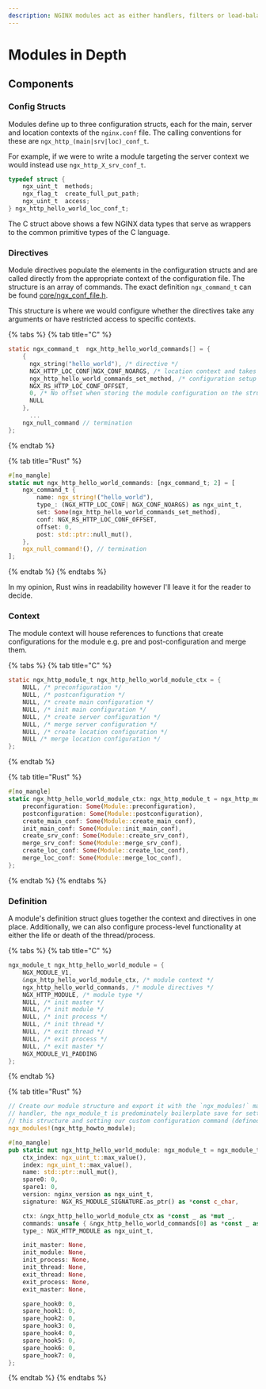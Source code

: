 ```yaml
---
description: NGINX modules act as either handlers, filters or load-balancers
---
```


# Modules in Depth

## Components

### Config Structs

Modules define up to three configuration structs, each for the main, server and location contexts of the `nginx.conf` file. The calling conventions for these are `ngx_http_(main|srv|loc)_conf_t`.&#x20;

For example, if we were to write a module targeting the server context we would instead use `ngx_http_X_srv_conf_t`.

```c
typedef struct {
    ngx_uint_t  methods;
    ngx_flag_t  create_full_put_path;
    ngx_uint_t  access;
} ngx_http_hello_world_loc_conf_t;
```

The C struct above shows a few NGINX data types that serve as wrappers to the common primitive types of the C language.

### Directives

Module directives populate the elements in the configuration structs and are called directly from the appropriate context of the configuration file. The structure is an array of commands. The exact definition `ngx_command_t` can be found [core/ngx\_conf\_file.h](https://lxr.nginx.org/source/xref/nginx/src/core/ngx\_conf\_file.c?r=8116%3A3108d4d668e4).&#x20;

This structure is where we would configure whether the directives take any arguments or have restricted access to specific contexts.&#x20;

{% tabs %}
{% tab title="C" %}
```c
static ngx_command_t  ngx_http_hello_world_commands[] = {
    { 
      ngx_string("hello_world"), /* directive */
      NGX_HTTP_LOC_CONF|NGX_CONF_NOARGS, /* location context and takes no arguments*/
      ngx_http_hello_world_commands_set_method, /* configuration setup function */
      NGX_RS_HTTP_LOC_CONF_OFFSET,
      0, /* No offset when storing the module configuration on the struct. */
      NULL
    },
      ...
    ngx_null_command // termination
};
```
{% endtab %}

{% tab title="Rust" %}
```rust
#[no_mangle]
static mut ngx_http_hello_world_commands: [ngx_command_t; 2] = [
    ngx_command_t {
        name: ngx_string!("hello_world"),
        type_: (NGX_HTTP_LOC_CONF| NGX_CONF_NOARGS) as ngx_uint_t,
        set: Some(ngx_http_hello_world_commands_set_method),
        conf: NGX_RS_HTTP_LOC_CONF_OFFSET,
        offset: 0,
        post: std::ptr::null_mut(),
    },
    ngx_null_command!(), // termination
];
```
{% endtab %}
{% endtabs %}

In my opinion, Rust wins in readability however I'll leave it for the reader to decide. &#x20;

### Context

The module context will house references to functions that create configurations for the module e.g. pre and post-configuration and merge them.&#x20;

{% tabs %}
{% tab title="C" %}
```c
static ngx_http_module_t ngx_http_hello_world_module_ctx = {
    NULL, /* preconfiguration */
    NULL, /* postconfiguration */
    NULL, /* create main configuration */
    NULL, /* init main configuration */
    NULL, /* create server configuration */
    NULL, /* merge server configuration */
    NULL, /* create location configuration */
    NULL /* merge location configuration */
};
```
{% endtab %}

{% tab title="Rust" %}
```rust
#[no_mangle]
static ngx_http_hello_world_module_ctx: ngx_http_module_t = ngx_http_module_t {
    preconfiguration: Some(Module::preconfiguration),
    postconfiguration: Some(Module::postconfiguration),
    create_main_conf: Some(Module::create_main_conf),
    init_main_conf: Some(Module::init_main_conf),
    create_srv_conf: Some(Module::create_srv_conf),
    merge_srv_conf: Some(Module::merge_srv_conf),
    create_loc_conf: Some(Module::create_loc_conf),
    merge_loc_conf: Some(Module::merge_loc_conf),
};
```
{% endtab %}
{% endtabs %}

### Definition

A module's definition struct glues together the context and directives in one place. Additionally, we can also configure process-level functionality at either the life or death of the thread/process.&#x20;

{% tabs %}
{% tab title="C" %}
```c
ngx_module_t ngx_http_hello_world_module = {
    NGX_MODULE_V1,
    &ngx_http_hello_world_module_ctx, /* module context */
    ngx_http_hello_world_commands, /* module directives */
    NGX_HTTP_MODULE, /* module type */
    NULL, /* init master */
    NULL, /* init module */
    NULL, /* init process */
    NULL, /* init thread */
    NULL, /* exit thread */
    NULL, /* exit process */
    NULL, /* exit master */
    NGX_MODULE_V1_PADDING
};
```
{% endtab %}

{% tab title="Rust" %}
```rust
// Create our module structure and export it with the `ngx_modules!` macro. For this simple
// handler, the ngx_module_t is predominately boilerplate save for setting the above context into
// this structure and setting our custom configuration command (defined below).
ngx_modules!(ngx_http_howto_module);

#[no_mangle]
pub static mut ngx_http_hello_world_module: ngx_module_t = ngx_module_t {
    ctx_index: ngx_uint_t::max_value(),
    index: ngx_uint_t::max_value(),
    name: std::ptr::null_mut(),
    spare0: 0,
    spare1: 0,
    version: nginx_version as ngx_uint_t,
    signature: NGX_RS_MODULE_SIGNATURE.as_ptr() as *const c_char,

    ctx: &ngx_http_hello_world_module_ctx as *const _ as *mut _,
    commands: unsafe { &ngx_http_hello_world_commands[0] as *const _ as *mut _ },
    type_: NGX_HTTP_MODULE as ngx_uint_t,

    init_master: None,
    init_module: None,
    init_process: None,
    init_thread: None,
    exit_thread: None,
    exit_process: None,
    exit_master: None,

    spare_hook0: 0,
    spare_hook1: 0,
    spare_hook2: 0,
    spare_hook3: 0,
    spare_hook4: 0,
    spare_hook5: 0,
    spare_hook6: 0,
    spare_hook7: 0,
};
```
{% endtab %}
{% endtabs %}

